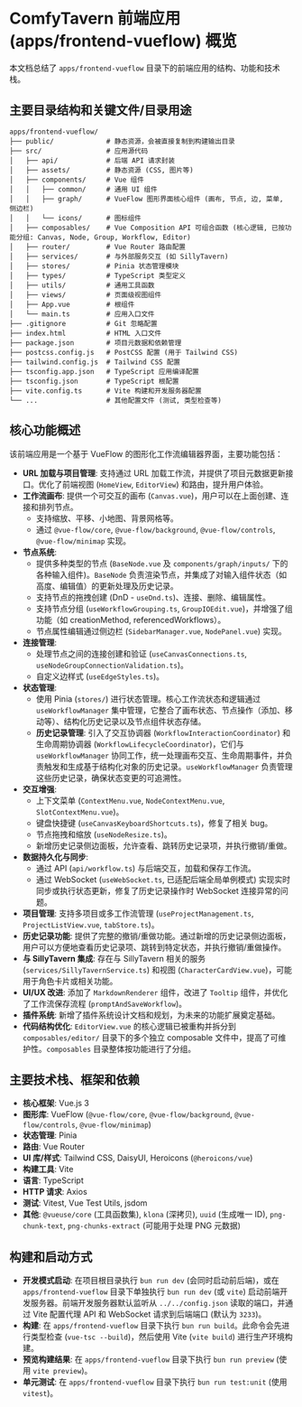 # ComfyTavern 前端应用 (apps/frontend-vueflow) 概览

本文档总结了 `apps/frontend-vueflow` 目录下的前端应用的结构、功能和技术栈。

## 主要目录结构和关键文件/目录用途

```
apps/frontend-vueflow/
├── public/             # 静态资源，会被直接复制到构建输出目录
├── src/                # 应用源代码
│   ├── api/            # 后端 API 请求封装
│   ├── assets/         # 静态资源 (CSS, 图片等)
│   ├── components/     # Vue 组件
│   │   ├── common/     # 通用 UI 组件
│   │   ├── graph/      # VueFlow 图形界面核心组件 (画布, 节点, 边, 菜单, 侧边栏)
│   │   └── icons/      # 图标组件
│   ├── composables/    # Vue Composition API 可组合函数 (核心逻辑, 已按功能分组: Canvas, Node, Group, Workflow, Editor)
│   ├── router/         # Vue Router 路由配置
│   ├── services/       # 与外部服务交互 (如 SillyTavern)
│   ├── stores/         # Pinia 状态管理模块
│   ├── types/          # TypeScript 类型定义
│   ├── utils/          # 通用工具函数
│   ├── views/          # 页面级视图组件
│   ├── App.vue         # 根组件
│   └── main.ts         # 应用入口文件
├── .gitignore          # Git 忽略配置
├── index.html          # HTML 入口文件
├── package.json        # 项目元数据和依赖管理
├── postcss.config.js   # PostCSS 配置 (用于 Tailwind CSS)
├── tailwind.config.js  # Tailwind CSS 配置
├── tsconfig.app.json   # TypeScript 应用编译配置
├── tsconfig.json       # TypeScript 根配置
├── vite.config.ts      # Vite 构建和开发服务器配置
└── ...                 # 其他配置文件 (测试, 类型检查等)
```

## 核心功能概述

该前端应用是一个基于 VueFlow 的图形化工作流编辑器界面，主要功能包括：

*   **URL 加载与项目管理**: 支持通过 URL 加载工作流，并提供了项目元数据更新接口。优化了前端视图 (`HomeView`, `EditorView`) 和路由，提升用户体验。
*   **工作流画布**: 提供一个可交互的画布 (`Canvas.vue`)，用户可以在上面创建、连接和排列节点。
    *   支持缩放、平移、小地图、背景网格等。
    *   通过 `@vue-flow/core`, `@vue-flow/background`, `@vue-flow/controls`, `@vue-flow/minimap` 实现。
*   **节点系统**:
    *   提供多种类型的节点 (`BaseNode.vue` 及 `components/graph/inputs/` 下的各种输入组件)。`BaseNode` 负责渲染节点，并集成了对输入组件状态（如高度、编辑值）的更新处理及历史记录。
    *   支持节点的拖拽创建 (DnD - `useDnd.ts`)、连接、删除、编辑属性。
    *   支持节点分组 (`useWorkflowGrouping.ts`, `GroupIOEdit.vue`)，并增强了组功能（如 creationMethod, referencedWorkflows）。
    *   节点属性编辑通过侧边栏 (`SidebarManager.vue`, `NodePanel.vue`) 实现。
*   **连接管理**:
    *   处理节点之间的连接创建和验证 (`useCanvasConnections.ts`, `useNodeGroupConnectionValidation.ts`)。
    *   自定义边样式 (`useEdgeStyles.ts`)。
*   **状态管理**:
    *   使用 Pinia (`stores/`) 进行状态管理。核心工作流状态和逻辑通过 `useWorkflowManager` 集中管理，它整合了画布状态、节点操作（添加、移动等）、结构化历史记录以及节点组件状态存储。
    *   **历史记录管理**: 引入了交互协调器 (`WorkflowInteractionCoordinator`) 和生命周期协调器 (`WorkflowLifecycleCoordinator`)，它们与 `useWorkflowManager` 协同工作，统一处理画布交互、生命周期事件，并负责触发和生成基于结构化对象的历史记录。`useWorkflowManager` 负责管理这些历史记录，确保状态变更的可追溯性。
*   **交互增强**:
    *   上下文菜单 (`ContextMenu.vue`, `NodeContextMenu.vue`, `SlotContextMenu.vue`)。
    *   键盘快捷键 (`useCanvasKeyboardShortcuts.ts`)，修复了相关 bug。
    *   节点拖拽和缩放 (`useNodeResize.ts`)。
    *   新增历史记录侧边面板，允许查看、跳转历史记录项，并执行撤销/重做。
*   **数据持久化与同步**:
    *   通过 API (`api/workflow.ts`) 与后端交互，加载和保存工作流。
    *   通过 WebSocket (`useWebSocket.ts`, 已适配后端全局单例模式) 实现实时同步或执行状态更新，修复了历史记录操作时 WebSocket 连接异常的问题。
*   **项目管理**: 支持多项目或多工作流管理 (`useProjectManagement.ts`, `ProjectListView.vue`, `tabStore.ts`)。
*   **历史记录功能**: 提供了完整的撤销/重做功能。通过新增的历史记录侧边面板，用户可以方便地查看历史记录项、跳转到特定状态，并执行撤销/重做操作。
*   **与 SillyTavern 集成**: 存在与 SillyTavern 相关的服务 (`services/SillyTavernService.ts`) 和视图 (`CharacterCardView.vue`)，可能用于角色卡片或相关功能。
*   **UI/UX 改进**: 添加了 `MarkdownRenderer` 组件，改进了 `Tooltip` 组件，并优化了工作流保存流程 (`promptAndSaveWorkflow`)。
*   **插件系统**: 新增了插件系统设计文档和规划，为未来的功能扩展奠定基础。
*   **代码结构优化**: `EditorView.vue` 的核心逻辑已被重构并拆分到 `composables/editor/` 目录下的多个独立 composable 文件中，提高了可维护性。`composables` 目录整体按功能进行了分组。

## 主要技术栈、框架和依赖

*   **核心框架**: Vue.js 3
*   **图形库**: VueFlow (`@vue-flow/core`, `@vue-flow/background`, `@vue-flow/controls`, `@vue-flow/minimap`)
*   **状态管理**: Pinia
*   **路由**: Vue Router
*   **UI 库/样式**: Tailwind CSS, DaisyUI, Heroicons (`@heroicons/vue`)
*   **构建工具**: Vite
*   **语言**: TypeScript
*   **HTTP 请求**: Axios
*   **测试**: Vitest, Vue Test Utils, jsdom
*   **其他**: `@vueuse/core` (工具函数集), `klona` (深拷贝), `uuid` (生成唯一 ID), `png-chunk-text`, `png-chunks-extract` (可能用于处理 PNG 元数据)

## 构建和启动方式

*   **开发模式启动**: 在项目根目录执行 `bun run dev` (会同时启动前后端)，或在 `apps/frontend-vueflow` 目录下单独执行 `bun run dev` (或 `vite`) 启动前端开发服务器。前端开发服务器默认监听从 `../../config.json` 读取的端口，并通过 Vite 配置代理 API 和 WebSocket 请求到后端端口 (默认为 `3233`)。
*   **构建**: 在 `apps/frontend-vueflow` 目录下执行 `bun run build`。此命令会先进行类型检查 (`vue-tsc --build`)，然后使用 Vite (`vite build`) 进行生产环境构建。
*   **预览构建结果**: 在 `apps/frontend-vueflow` 目录下执行 `bun run preview` (使用 `vite preview`)。
*   **单元测试**: 在 `apps/frontend-vueflow` 目录下执行 `bun run test:unit` (使用 `vitest`)。